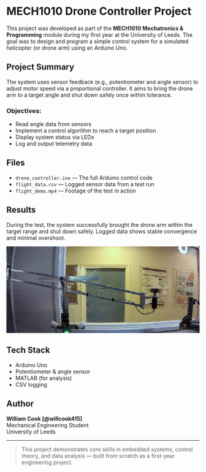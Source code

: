 # MECH1010 Drone Controller Project

This project was developed as part of the **MECH1010 Mechatronics & Programming** module during my first year at the University of Leeds. The goal was to design and program a simple control system for a simulated helicopter (or drone arm) using an Arduino Uno.

## Project Summary

The system uses sensor feedback (e.g., potentiometer and angle sensor) to adjust motor speed via a proportional controller. It aims to bring the drone arm to a target angle and shut down safely once within tolerance.

### Objectives:
- Read angle data from sensors
- Implement a control algorithm to reach a target position
- Display system status via LEDs
- Log and output telemetry data

## Files

- `drone_controller.ino` — The full Arduino control code
- `flight_data.csv` — Logged sensor data from a test run
- `flight_demo.mp4` — Footage of the test in action

## Results

During the test, the system successfully brought the drone arm within the target range and shut down safely. Logged data shows stable convergence and minimal overshoot.

![Demo Screenshot](screenshot.png) <!-- optional if you want to add an image frame from video -->

## Tech Stack

- Arduino Uno
- Potentiometer & angle sensor
- MATLAB (for analysis)
- CSV logging

## Author

**William Cook [@willcook415]**  
Mechanical Engineering Student  
University of Leeds

---

> This project demonstrates core skills in embedded systems, control theory, and data analysis — built from scratch as a first-year engineering project.
